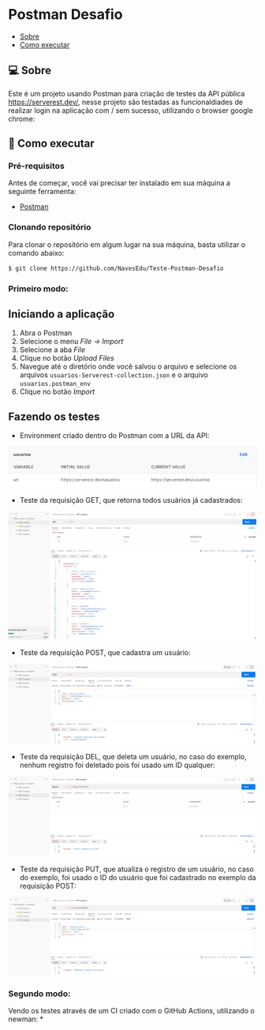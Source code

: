# Postman Desafio

- [Sobre](#-sobre)
- [Como executar](#-como-executar)


## 💻 Sobre

Este é um projeto usando Postman para criação de testes da API pública https://serverest.dev/, nesse projeto são testadas as funcionaldiades de realizar login na aplicação com / sem sucesso, utilizando o browser google chrome:
<br/>

## 🚀 Como executar

### Pré-requisitos

Antes de começar, você vai precisar ter instalado em sua máquina a seguinte ferramenta:

* [Postman](https://www.postman.com/downloads/)

### Clonando repositório

Para clonar o repositório em algum lugar na sua máquina, basta utilizar o comando abaixo:
```bash
$ git clone https://github.com/NavesEdu/Teste-Postman-Desafio
```
### Primeiro modo:
## Iniciando a aplicação

1. Abra o Postman
2. Selecione o menu *File -> Import*
3. Selecione a aba *File*
4. Clique no botão *Upload Files*
5. Navegue até o diretório onde você salvou o arquivo e selecione os arquivos `usuarios-Serverest-collection.json` e o arquivo `usuarios.postman_env`
6. Clique no botão *Import*

## Fazendo os testes

* Environment criado dentro do Postman com a URL da API:
</p>
<p aligng="center">
  <img src="to_ReadME/env.png">
</p>

* Teste da requisição GET, que retorna todos usuários já cadastrados:
<p aligng="center">
  <img src="to_ReadME/postman1.png">
</p>

* Teste da requisição POST, que cadastra um usuário:
<p aligng="center">
  <img src="to_ReadME/postman2.png">
</p>

* Teste da requisição DEL, que deleta um usuário, no caso do exemplo, nenhum registro foi deletado pois foi usado um ID qualquer:
<p aligng="center">
  <img src="to_ReadME/postman3.png">
</p>

* Teste da requisição PUT, que atualiza o registro de um usuário, no caso do exemplo, foi usado o ID do usuário que foi cadastrado no exemplo da requisição POST:
<p aligng="center">
  <img src="to_ReadME/postman4.png">
</p>

### Segundo modo:
Vendo os testes através de um CI criado com o GitHub Actions, utilizando o newman:
* 
